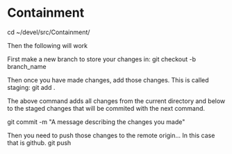 # Containment
cd ~/devel/src/Containment/

Then the following will work

First make a new branch to store your changes in:
git checkout -b branch_name

Then once you have made changes, add those changes. This is called staging:
git add .

The above command adds all changes from the current directory and below to the staged changes that will be commited with the next command.

git commit -m "A message describing the changes you made"

Then you need to push those changes to the remote origin... In this case that is github.
git push

